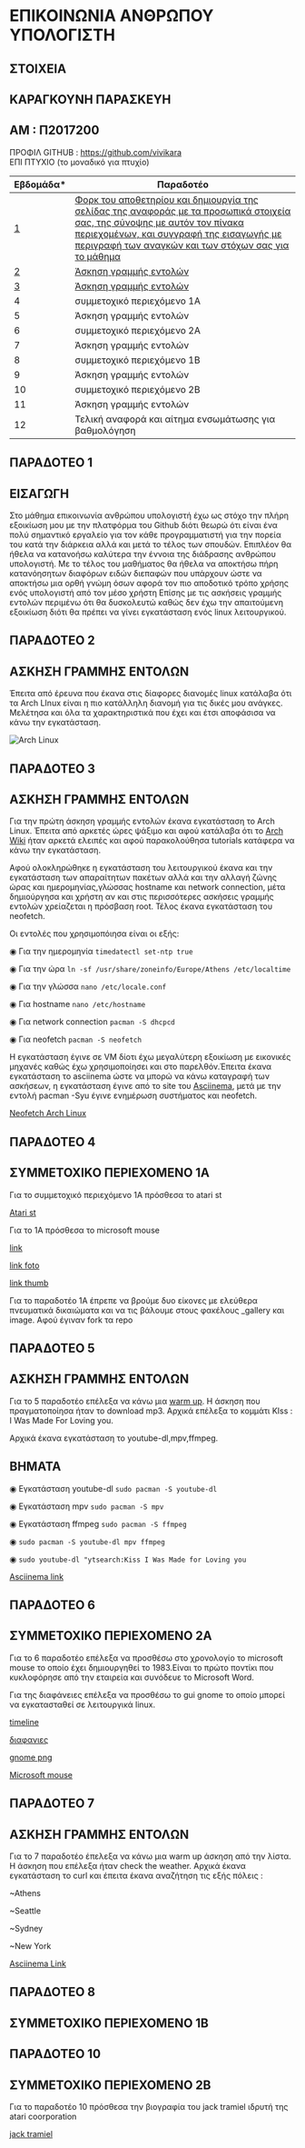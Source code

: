 # ΕΠΙΚΟΙΝΩΝΙΑ ΑΝΘΡΩΠΟΥ ΥΠΟΛΟΓΙΣΤΗ 

##  ΣΤΟΙΧΕΙΑ 
 ## ΚΑΡΑΓΚΟΥΝΗ ΠΑΡΑΣΚΕΥH
 ## ΑΜ : Π2017200 
 ΠΡΟΦΙΛ  GITHUB : https://github.com/vivikara  
 ΕΠΙ ΠΤΥΧΙΟ (το μοναδικό για πτυχίο)


| Εβδομάδα* | Παραδοτέο |
| --- | --- |
| [1](https://github.com/vivikara/hci/blob/2017200/projects/2017200/README.md#%CF%80%CE%B1%CF%81%CE%B1%CE%B4%CE%BF%CF%84%CE%B5%CE%BF-1) | [Φορκ του αποθετηρίου και δημιουργία της σελίδας της αναφοράς με τα προσωπικά στοιχεία σας, της σύνοψης με αυτόν τον πίνακα περιεχομένων, και συγγραφή της εισαγωγής με περιγραφή των αναγκών και των στόχων σας για το μάθημα](https://github.com/vivikara/hci/blob/2017200/projects/2017200/README.md#%CF%80%CE%B1%CF%81%CE%B1%CE%B4%CE%BF%CF%84%CE%B5%CE%BF-1) |
| [2](https://github.com/vivikara/hci/blob/2017200/projects/2017200/README.md#%CF%80%CE%B1%CF%81%CE%B1%CE%B4%CE%BF%CF%84%CE%B5%CE%BF-2) | [Άσκηση γραμμής εντολών](https://github.com/vivikara/hci/blob/2017200/projects/2017200/README.md#%CF%80%CE%B1%CF%81%CE%B1%CE%B4%CE%BF%CF%84%CE%B5%CE%BF-2) |
| [3](https://github.com/vivikara/hci/blob/2017200/projects/2017200/README.md#%CF%80%CE%B1%CF%81%CE%B1%CE%B4%CE%BF%CF%84%CE%B5%CE%BF-3) | [Άσκηση γραμμής εντολών](https://github.com/vivikara/hci/blob/2017200/projects/2017200/README.md#%CF%80%CE%B1%CF%81%CE%B1%CE%B4%CE%BF%CF%84%CE%B5%CE%BF-3) |
| 4 | συμμετοχικό περιεχόμενο 1A |
| 5 | Άσκηση γραμμής εντολών |
| 6 | συμμετοχικό περιεχόμενο 2A |
| 7 | Άσκηση γραμμής εντολών |
| 8 | συμμετοχικό περιεχόμενο 1B |
| 9 | Άσκηση γραμμής εντολών |
| 10 | συμμετοχικό περιεχόμενο 2B |
| 11 | Άσκηση γραμμής εντολών |
| 12 | Τελική αναφορά και αίτημα ενσωμάτωσης για βαθμολόγηση |






## ΠΑΡΑΔΟΤΕΟ 1 



## ΕΙΣΑΓΩΓΗ 

Στο μάθημα επικοινωνία ανθρώπου υπολογιστή έχω ως στόχο την πλήρη εξοικίωση μου με την πλατφόρμα του Github διότι θεωρώ ότι είναι ένα πολύ σημαντικό εργαλείο για τον κάθε προγραμματιστή για την πορεία του κατά την διάρκεια αλλά και μετά το τέλος των σπουδών. Επιπλέον θα ήθελα να κατανοήσω καλύτερα την έννοια της διάδρασης ανθρώπου υπολογιστή. Με το τέλος του μαθήματος θα ήθελα να αποκτήσω πήρη κατανόησητων διαφόρων ειδών διεπαφών που υπάρχουν ώστε να αποκτήσω μια ορθή γνώμη όσων αφορά τον πιο αποδοτικό τρόπο χρήσης ενός υπολογιστή από τον μέσο χρήστη Επίσης με τις ασκήσεις γραμμής εντολών περιμένω ότι θα δυσκολευτώ καθώς δεν έχω την απαιτούμενη εξοικίωση διότι θα πρέπει να γίνει εγκατάσταση ενός linux λειτουργικού.









## ΠΑΡΑΔΟΤΕΟ 2

## ΑΣΚΗΣΗ ΓΡΑΜΜΗΣ ΕΝΤΟΛΩΝ 



Έπειτα από έρευνα που έκανα στις δίαφορες διανομές linux κατάλαβα ότι τα Arch LInux είναι η πιο κατάλληλη διανομή για τις δικές μου ανάγκες. Μελέτησα και όλα τα χαρακτηριστικά που έχει και έτσι αποφάσισα να κάνω την εγκατάσταση.




![Arch Linux](https://github.com/vivikara/Myimages/blob/main/Arch%20linux%20features.jpg)







## ΠΑΡΑΔΟΤΕΟ 3


## ΑΣΚΗΣΗ ΓΡΑΜΜΗΣ ΕΝΤΟΛΩΝ 



Για την πρώτη άσκηση γραμμής εντολών έκανα εγκατάσταση το Arch Linux. Έπειτα από αρκετές ώρες ψάξιμο και αφού κατάλαβα ότι το [Arch Wiki](https://wiki.archlinux.org/title/VMware) ήταν αρκετά ελειπές και αφού παρακολούθησα tutorials κατάφερα να κάνω την εγκατάσταση.

Αφού ολοκληρώθηκε η εγκατάσταση του λειτουργικού έκανα και την εγκατάσταση των απαραίτητων πακέτων αλλά και την αλλαγή ζώνης ώρας και ημερομηνίας,γλώσσας hostname και network connection, μέτα δημιούργησα και χρήστη αν και στις περισσότερες ασκήσεις γραμμής εντολών χρείαζεται η πρόσβαση root. Τέλος έκανα εγκατάσταση του neofetch. 

Οι εντολές που χρησιμοπόιησα είναι οι εξής:

◉ Για την ημερομηνία    ``timedatectl set-ntp true ``

◉ Για την ώρα    ``ln -sf /usr/share/zoneinfo/Europe/Athens /etc/localtime ``

◉ Για την γλώσσα    ``nano /etc/locale.conf ``

◉ Για hostname    ``nano /etc/hostname ``

◉ Για network connection   ``pacman -S dhcpcd ``

◉ Για neofetch   ``pacman -S neofetch ``









Η εγκατάσταση έγινε σε VM δίοτι έχω μεγαλύτερη εξοικίωση με εικονικές μηχανές καθώς έχω χρησιμοποίησει και στο παρελθόν.Έπειτα έκανα εγκατάσταση το asciinema ώστε να μπορώ να κάνω καταγραφή των ασκήσεων, η εγκατάσταση έγινε από το site του [Asciinema](https://asciinema.org/docs/installation#installing-on-linux), μετά με την εντολή pacman -Syu έγινε ενημέρωση συστήματος και neofetch.












[Neofetch Arch Linux](https://asciinema.org/a/515402)





## ΠΑΡΑΔΟΤΕΟ 4

## ΣΥΜΜΕΤΟΧΙΚΟ ΠΕΡΙΕΧΟΜΕΝΟ 1Α

Για το συμμετοχικό περιεχόμενο 1Α πρόσθεσα το atari st 


[Atari st](https://62ff4d3da6c1b76352827aa1--p2017200.netlify.app/gallery/atari-st/)



Για το 1A πρόσθεσα το microsoft mouse

[link](https://p2017200.netlify.app/gallery/microsoftmouse/)

[link foto](https://github.com/vivikara/images/blob/master/microsoft-mouse.jpg)

[link thumb](https://github.com/vivikara/images/blob/master/microsoft-mouse-thumb.jpg)



Για το παραδοτέο 1A έπρεπε να βρούμε δυο είκονες με ελεύθερα πνευματικά δικαιώματα και να τις βάλουμε στους φακέλους _gallery και image. Αφού έγιναν fork τα repo 




## ΠΑΡΑΔΟΤΕΟ 5

## ΑΣΚΗΣΗ ΓΡΑΜΜΗΣ ΕΝΤΟΛΩΝ 

Για το 5 παραδοτέο επέλεξα να κάνω μια [warm up](https://github.com/epidrome/dokey#warmup). Η άσκηση που πραγματοποίησα ήταν το download mp3. Αρχικά επέλεξα το κομμάτι  KIss : I Was Made For Loving you. 

Αρχικά έκανα εγκατάσταση το youtube-dl,mpv,ffmpeg.



## ΒΗΜΑΤΑ

◉ Εγκατάσταση youtube-dl ``sudo pacman -S youtube-dl ``

◉ Εγκατάσταση mpv ``sudo pacman -S mpv ``

◉ Εγκατάσταση ffmpeg ``sudo pacman -S ffmpeg``

◉ ``sudo pacman -S youtube-dl mpv ffmpeg ``

◉ ``sudo youtube-dl "ytsearch:Kiss I Was Made for Loving you ``









[Asciinema link](https://asciinema.org/a/522219)



## ΠΑΡΑΔΟΤΕΟ 6

## ΣΥΜΜΕΤΟΧΙΚΟ ΠΕΡΙΕΧΟΜΕΝΟ 2Α 

 Για το 6 παραδοτέο επέλεξα να προσθέσω στο χρονολογίο το microsoft mouse το οποίο έχει δημιουργηθεί το 1983.Είναι το πρώτο ποντίκι που κυκλοφόρησε από την εταιρεία και συνόδευε το Microsoft Word.
 
Για της διαφάνειες επέλεξα να προσθέσω το gui gnome το οποίο μπορεί να εγκατασταθεί σε λειτουργικά linux.


[timeline](https://p2017200.netlify.app//timeline/mouse/)

[διαφανιες](https://github.com/vivikara/site/blob/master/_slides/gui.md)

[gnome png]() 

[Microsoft mouse](https://github.com/vivikara/Myimages/blob/main/Screenshot%20hci.png)




## ΠΑΡΑΔΟΤΕΟ 7

## ΑΣΚΗΣΗ ΓΡΑΜΜΗΣ ΕΝΤΟΛΩΝ 

Για το 7 παραδοτέο έπελεξα να κάνω μια warm up άσκηση από την λίστα. Η άσκηση που επέλεξα ήταν check the weather. Αρχικά έκανα εγκατάσταση το curl και έπειτα έκανα αναζήτηση τις εξής πόλεις : 

~Athens

~Seattle

~Sydney 

~New York




[Asciinema Link](https://asciinema.org/a/523363)






## ΠΑΡΑΔΟΤΕΟ 8

## ΣΥΜΜΕΤΟΧΙΚΟ ΠΕΡΙΕΧΟΜΕΝΟ 1Β








## ΠΑΡΑΔΟΤΕΟ 10

## ΣΥΜΜΕΤΟΧΙΚΟ ΠΕΡΙΕΧΟΜΕΝΟ 2B





Για το παραδοτέο 10 πρόσθεσα την βιογραφία του jack tramiel ιδρυτή της atari coorporation 

[jack tramiel](https://p2017200.netlify.app//biography/jack-tramiel/)











